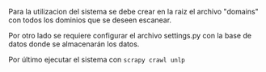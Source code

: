 Para la utilizacion del sistema se debe crear en la raiz el archivo "domains" con todos los dominios que se deseen escanear.

Por otro lado se requiere configurar el archivo settings.py con la base de datos donde se almacenarán los datos.

Por último ejecutar el sistema con `scrapy crawl unlp`

